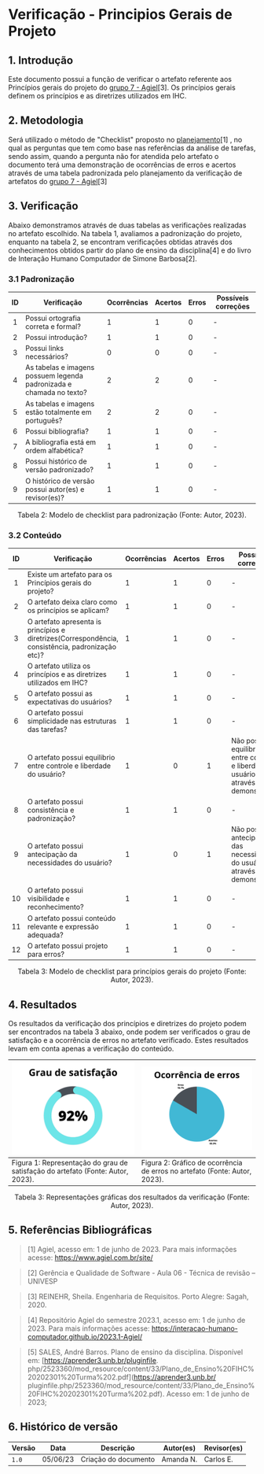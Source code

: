 # Verificação - Principios Gerais de Projeto

## 1. Introdução

Este documento possui a função de verificar o artefato referente aos Princípios gerais do 
projeto do [grupo 7 - Agiel](https://interacao-humano-computador.github.io/2023.1-Agiel/)[3]. Os princípios gerais definem os princípios e as diretrizes utilizados em IHC.


## 2. Metodologia

Será utilizado o método de "Checklist" proposto no [planejamento](./planejamentoVerificacao.md)[1] , no qual as 
perguntas que tem como base nas referências da análise de tarefas, sendo assim, quando a pergunta não for 
atendida pelo artefato o documento terá uma 
demonstração de ocorrências de erros e acertos através de uma tabela padronizada pelo planejamento da 
verificação de artefatos do [grupo 7 - Agiel](https://interacao-humano-computador.github.io/2023.1-Agiel/)[3]


## 3. Verificação

Abaixo demonstramos através de duas tabelas as verificações realizadas no artefato escolhido. Na tabela 1, avaliamos a padronização do projeto, enquanto na tabela 2, se encontram verificações obtidas através dos conhecimentos obtidos  partir do plano de ensino da disciplina[4] e do livro de Interação Humano Computador de Simone Barbosa[2].


### 3.1 Padronização

<center>

| ID | Verificação | Ocorrências | Acertos | Erros | Possíveis correções |
|:-:|--|--|--|--|--|
| 1 | Possui ortografia correta e formal? | 1 | 1 | 0 | - |
| 2 | Possui introdução? | 1 | 1 | 0 | - |
| 3 | Possui links necessários? | 0 | 0 | 0 | - |
| 4 | As tabelas e imagens possuem legenda padronizada e chamada no texto? | 2 | 2 | 0 | - |
| 5 | As tabelas e imagens estão totalmente em português? | 2 | 2 | 0 | - |
| 6 | Possui bibliografia? | 1 | 1 | 0 | - |
| 7 | A bibliografia está em ordem alfabética? | 1 | 1 | 0 | - |
| 8 | Possui histórico de versão padronizado? | 1 | 1 | 0 | - |
| 9 | O histórico de versão possui autor(es) e revisor(es)? | 1 | 1 | 0 | - |

Tabela 2: Modelo de checklist para padronização (Fonte: Autor, 2023).

</center>

### 3.2 Conteúdo

<center>

| ID | Verificação | Ocorrências | Acertos | Erros | Possíveis correções |
| :-: | ------- | -------- | -------- | ------ | -------- |
| 1 | Existe um artefato para os Princípios gerais do projeto? | 1 | 1 | 0 | - |
| 2 | O artefato deixa claro como os princípios se aplicam? | 1 | 1 | 0 | - |
| 3 | O artefato apresenta is princípios e diretrizes(Correspondência, consistência, padronização etc)? | 1 | 1 | 0 | - |
| 4 | O artefato utiliza os princípios e as diretrizes utilizados em IHC? | 1 | 1 | 0 | - |
| 5 | O artefato possui as expectativas do usuários? | 1 | 1 | 0 | - |
| 6 | O artefato possui simplicidade nas estruturas das tarefas? | 1 | 1 | 0 | - |
| 7 | O artefato possui equilibrio entre controle e liberdade do usuário? | 1 | 0 | 1 | Não possui o equilibrio entre controle e liberdade do usuário através da demonstração |
| 8 | O artefato possui consistência e padronização? | 1 | 1 | 0 | - |
| 9 | O artefato possui antecipação da necessidades do usuário? | 1 | 0 | 1 | Não possui a antecipação das necessidades do usuário através da demonstração |
| 10 | O artefato possui visibilidade e reconhecimento? | 1 | 1 | 0 | - |
| 11 | O artefato possui conteúdo relevante e expressão adequada? | 1 | 1 | 0 | - |
| 12 | O artefato possui projeto para erros? | 1 | 1 | 0 | - | 



Tabela 3: Modelo de checklist para princípios gerais do projeto (Fonte: Autor, 2023).

</center>

## 4. Resultados
Os resultados da verificação dos princípios e diretrizes do projeto podem ser encontrados na tabela 3 abaixo, onde podem ser verificados o grau de satisfação e a ocorrência de erros no artefato verificado. Estes resultados levam em conta apenas a verificação do conteúdo.

<center>

| ![Grau de satisfação do artefato](../../assets/analise/principios/1.png)                                             | ![Ocorrência de erros do artefato](../../assets/analise/principios/2.png)                                       |
| ------------------------------------------------------------------------------- | -------------------------------------------------------------------------- |
| Figura 1: Representação do grau de satisfação do artefato (Fonte: Autor, 2023). | Figura 2: Gráfico de ocorrência de erros no artefato (Fonte: Autor, 2023). |

Tabela 3: Representações gráficas dos resultados da verificação (Fonte: Autor, 2023).

</center>

## 5. Referências Bibliográficas

> [1] Agiel, acesso em: 1 de junho de 2023. Para mais informações acesse: <https://www.agiel.com.br/site/>

> [2] Gerência e Qualidade de Software - Aula 06 - Técnica de revisão – UNIVESP

> [3] REINEHR, Sheila. Engenharia de Requisitos. Porto Alegre: Sagah, 2020.

> [4] Repositório Agiel do semestre 2023.1, acesso em: 1 de junho de 2023. Para mais informações acesse: 
<https://interacao-humano-computador.github.io/2023.1-Agiel/>

> [5] SALES, André Barros. Plano de ensino da disciplina. Disponível em: [https://aprender3.unb.br/pluginfile.
php/2523360/mod_resource/content/33/Plano_de_Ensino%20FIHC%20202301%20Turma%202.pdf](https://aprender3.unb.br/
pluginfile.php/2523360/mod_resource/content/33/Plano_de_Ensino%20FIHC%20202301%20Turma%202.pdf). Acesso em: 1 
de junho de 2023;

## 6. Histórico de versão

| Versão | Data     | Descrição                                        | Autor(es)   | Revisor(es)   |
| ------ | -------- | ------------------------------------------------ | ----------- | ------------- |
| `1.0`  | 05/06/23 | Criação do documento | Amanda N. | Carlos E. |
